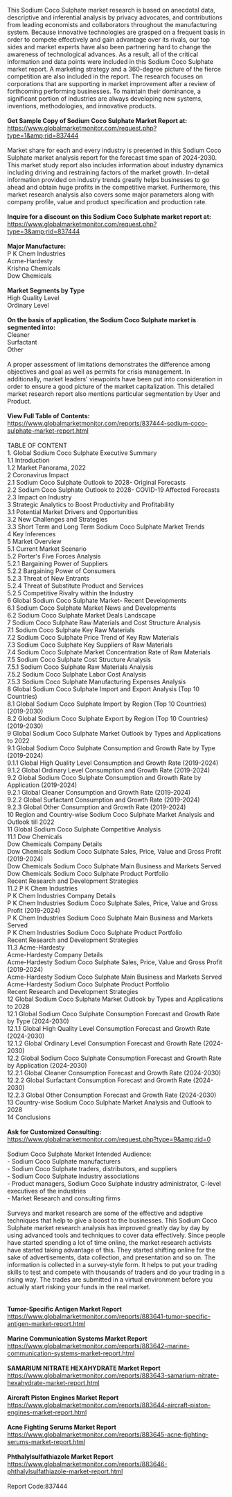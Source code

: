 This Sodium Coco Sulphate market research is based on anecdotal data, descriptive and inferential analysis by privacy advocates, and contributions from leading economists and collaborators throughout the manufacturing system. Because innovative technologies are grasped on a frequent basis in order to compete effectively and gain advantage over its rivals, our top sides and market experts have also been partnering hard to change the awareness of technological advances. As a result, all of the critical information and data points were included in this Sodium Coco Sulphate market report. A marketing strategy and a 360-degree picture of the fierce competition are also included in the report. The research focuses on corporations that are supporting in market improvement after a review of forthcoming performing businesses. To maintain their dominance, a significant portion of industries are always developing new systems, inventions, methodologies, and innovative products.<br /><br /><strong>Get Sample Copy of Sodium Coco Sulphate Market Report at:</strong><br /><a href="https://www.globalmarketmonitor.com/request.php?type=1&amp;rid=837444">https://www.globalmarketmonitor.com/request.php?type=1&amp;rid=837444</a><br /><br />Market share for each and every industry is presented in this Sodium Coco Sulphate market analysis report for the forecast time span of 2024-2030. This market study report also includes information about industry dynamics including driving and restraining factors of the market growth. In-detail information provided on industry trends greatly helps businesses to go ahead and obtain huge profits in the competitive market. Furthermore, this market research analysis also covers some major parameters along with company profile, value and product specification and production rate.<br /><br /><strong>Inquire for a discount on this Sodium Coco Sulphate market report at:</strong><br /><a href="https://www.globalmarketmonitor.com/request.php?type=3&amp;rid=837444">https://www.globalmarketmonitor.com/request.php?type=3&amp;rid=837444</a><br /><br /><strong>Major Manufacture:</strong><br /> P K Chem Industries <br />Acme-Hardesty <br />Krishna Chemicals <br />Dow Chemicals <br /><br /><strong>Market Segments by Type</strong><br />High Quality Level <br />Ordinary Level <br /><br /><strong>On the basis of application, the Sodium Coco Sulphate market is segmented into:</strong><br />Cleaner <br />Surfactant <br />Other <br /><br />A proper assessment of limitations demonstrates the difference among objectives and goal as well as permits for crisis management. In additionally, market leaders' viewpoints have been put into consideration in order to ensure a good picture of the market capitalization. This detailed market research report also mentions particular segmentation by User and Product.<br /><br /><strong>View Full Table of Contents:</strong><br /><a href="https://www.globalmarketmonitor.com/reports/837444-sodium-coco-sulphate-market-report.html">https://www.globalmarketmonitor.com/reports/837444-sodium-coco-sulphate-market-report.html</a><br /><br />TABLE OF CONTENT<br />1. Global Sodium Coco Sulphate Executive Summary<br />1.1 Introduction<br />1.2 Market Panorama, 2022<br />2 Coronavirus Impact<br />2.1 Sodium Coco Sulphate Outlook to 2028- Original Forecasts<br />2.2 Sodium Coco Sulphate Outlook to 2028- COVID-19 Affected Forecasts<br />2.3 Impact on Industry<br />3 Strategic Analytics to Boost Productivity and Profitability<br />3.1 Potential Market Drivers and Opportunities<br />3.2 New Challenges and Strategies<br />3.3 Short Term and Long Term Sodium Coco Sulphate Market Trends<br />4 Key Inferences<br />5 Market Overview<br />5.1 Current Market Scenario<br />5.2 Porter's Five Forces Analysis<br />5.2.1 Bargaining Power of Suppliers<br />5.2.2 Bargaining Power of Consumers<br />5.2.3 Threat of New Entrants<br />5.2.4 Threat of Substitute Product and Services<br />5.2.5 Competitive Rivalry within the Industry<br />6 Global Sodium Coco Sulphate Market- Recent Developments<br />6.1 Sodium Coco Sulphate Market News and Developments<br />6.2 Sodium Coco Sulphate Market Deals Landscape<br />7 Sodium Coco Sulphate Raw Materials and Cost Structure Analysis<br />7.1 Sodium Coco Sulphate Key Raw Materials<br />7.2 Sodium Coco Sulphate Price Trend of Key Raw Materials<br />7.3 Sodium Coco Sulphate Key Suppliers of Raw Materials<br />7.4 Sodium Coco Sulphate Market Concentration Rate of Raw Materials<br />7.5 Sodium Coco Sulphate Cost Structure Analysis<br />7.5.1 Sodium Coco Sulphate Raw Materials Analysis<br />7.5.2 Sodium Coco Sulphate Labor Cost Analysis<br />7.5.3 Sodium Coco Sulphate Manufacturing Expenses Analysis<br />8 Global Sodium Coco Sulphate Import and Export Analysis (Top 10 Countries)<br />8.1 Global Sodium Coco Sulphate Import by Region (Top 10 Countries) (2019-2030)<br />8.2 Global Sodium Coco Sulphate Export by Region (Top 10 Countries) (2019-2030)<br />9 Global Sodium Coco Sulphate Market Outlook by Types and Applications to 2022<br />9.1 Global Sodium Coco Sulphate Consumption and Growth Rate by Type (2019-2024)<br />9.1.1 Global High Quality Level Consumption and Growth Rate (2019-2024)<br />9.1.2 Global Ordinary Level Consumption and Growth Rate (2019-2024)<br />9.2 Global Sodium Coco Sulphate Consumption and Growth Rate by Application (2019-2024)<br />9.2.1  Global Cleaner Consumption and Growth Rate (2019-2024)<br />9.2.2  Global Surfactant Consumption and Growth Rate (2019-2024)<br />9.2.3  Global Other Consumption and Growth Rate (2019-2024)<br />10 Region and Country-wise Sodium Coco Sulphate Market Analysis and Outlook till 2022<br />11 Global Sodium Coco Sulphate Competitive Analysis<br />11.1 Dow Chemicals<br />Dow Chemicals Company Details<br />Dow Chemicals Sodium Coco Sulphate Sales, Price, Value and Gross Profit (2019-2024)<br />Dow Chemicals Sodium Coco Sulphate Main Business and Markets Served<br />Dow Chemicals Sodium Coco Sulphate Product Portfolio<br />Recent Research and Development Strategies<br />11.2 P K Chem Industries<br />P K Chem Industries Company Details<br />P K Chem Industries Sodium Coco Sulphate Sales, Price, Value and Gross Profit (2019-2024)<br />P K Chem Industries Sodium Coco Sulphate Main Business and Markets Served<br />P K Chem Industries Sodium Coco Sulphate Product Portfolio<br />Recent Research and Development Strategies<br />11.3 Acme-Hardesty<br />Acme-Hardesty Company Details<br />Acme-Hardesty Sodium Coco Sulphate Sales, Price, Value and Gross Profit (2019-2024)<br />Acme-Hardesty Sodium Coco Sulphate Main Business and Markets Served<br />Acme-Hardesty Sodium Coco Sulphate Product Portfolio<br />Recent Research and Development Strategies<br />12 Global Sodium Coco Sulphate Market Outlook by Types and Applications to 2028<br />12.1 Global Sodium Coco Sulphate Consumption Forecast and Growth Rate by Type (2024-2030)<br />12.1.1 Global High Quality Level Consumption Forecast and Growth Rate (2024-2030)<br />12.1.2 Global Ordinary Level Consumption Forecast and Growth Rate (2024-2030)<br />12.2 Global Sodium Coco Sulphate Consumption Forecast and Growth Rate by Application (2024-2030)<br />12.2.1 Global Cleaner Consumption Forecast and Growth Rate (2024-2030)<br />12.2.2 Global Surfactant Consumption Forecast and Growth Rate (2024-2030)<br />12.2.3 Global Other Consumption Forecast and Growth Rate (2024-2030)<br />13 Country-wise Sodium Coco Sulphate Market Analysis and Outlook to 2028<br />14 Conclusions<br /><br /><strong>Ask for Customized Consulting:</strong><br /><a href="https://www.globalmarketmonitor.com/request.php?type=9&amp;rid=0">https://www.globalmarketmonitor.com/request.php?type=9&amp;rid=0</a><br /><br />Sodium Coco Sulphate Market Intended Audience:<br />- Sodium Coco Sulphate manufacturers<br />- Sodium Coco Sulphate traders, distributors, and suppliers<br />- Sodium Coco Sulphate industry associations<br />- Product managers, Sodium Coco Sulphate industry administrator, C-level executives of the industries<br />- Market Research and consulting firms<br /><br />Surveys and market research are some of the effective and adaptive techniques that help to give a boost to the businesses. This Sodium Coco Sulphate market research analysis has improved greatly day by day by using advanced tools and techniques to cover data effectively. Since people have started spending a lot of time online, the market research activists have started taking advantage of this. They started shifting online for the sake of advertisements, data collection, and presentation and so on. The information is collected in a survey-style form. It helps to put your trading skills to test and compete with thousands of traders and do your trading in a rising way. The trades are submitted in a virtual environment before you actually start risking your funds in the real market.<br /><br /><strong><br /></strong><strong>Tumor-Specific Antigen Market Report</strong><br /><a href="https://www.globalmarketmonitor.com/reports/883641-tumor-specific-antigen-market-report.html">https://www.globalmarketmonitor.com/reports/883641-tumor-specific-antigen-market-report.html</a><br /><br /><strong>Marine Communication Systems Market Report</strong><br /><a href="https://www.globalmarketmonitor.com/reports/883642-marine-communication-systems-market-report.html">https://www.globalmarketmonitor.com/reports/883642-marine-communication-systems-market-report.html</a><br /><br /><strong>SAMARIUM NITRATE HEXAHYDRATE Market Report</strong><br /><a href="https://www.globalmarketmonitor.com/reports/883643-samarium-nitrate-hexahydrate-market-report.html">https://www.globalmarketmonitor.com/reports/883643-samarium-nitrate-hexahydrate-market-report.html</a><br /><br /><strong>Aircraft Piston Engines Market Report</strong><br /><a href="https://www.globalmarketmonitor.com/reports/883644-aircraft-piston-engines-market-report.html">https://www.globalmarketmonitor.com/reports/883644-aircraft-piston-engines-market-report.html</a><br /><br /><strong>Acne Fighting Serums Market Report</strong><br /><a href="https://www.globalmarketmonitor.com/reports/883645-acne-fighting-serums-market-report.html">https://www.globalmarketmonitor.com/reports/883645-acne-fighting-serums-market-report.html</a><br /><br /><strong>Phthalylsulfathiazole Market Report</strong><br /><a href="https://www.globalmarketmonitor.com/reports/883646-phthalylsulfathiazole-market-report.html">https://www.globalmarketmonitor.com/reports/883646-phthalylsulfathiazole-market-report.html</a><br /><br />Report Code:837444</p>
